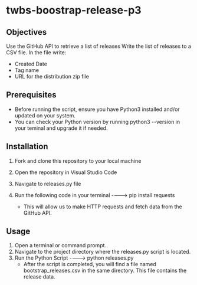 # twbs-boostrap-release-p3

## Objectives

Use the GitHub API to retrieve a list of releases
Write the list of releases to a CSV file.  In the file write:
 - Created Date
 - Tag name
 - URL for the distribution zip file

## Prerequisites

- Before running the script, ensure you have Python3 installed and/or updated on your system. 
- You can check your Python version by running  python3 --version  in your teminal and upgrade it if needed.

## Installation

1. Fork and clone this repository to your local machine
2. Open the repository in Visual Studio Code
3. Navigate to releases.py file

4. Run the following code in your terminal ---->  pip install requests
   - This will allow us to make HTTP requests and fetch data from the GitHub API.

## Usage

1. Open a terminal or command prompt.
2. Navigate to the project directory where the releases.py script is located.
3. Run the Python Script  ----> python releases.py
   - After the script is completed, you will find a file named bootstrap_releases.csv in the same directory. This file contains 
     the release data.


